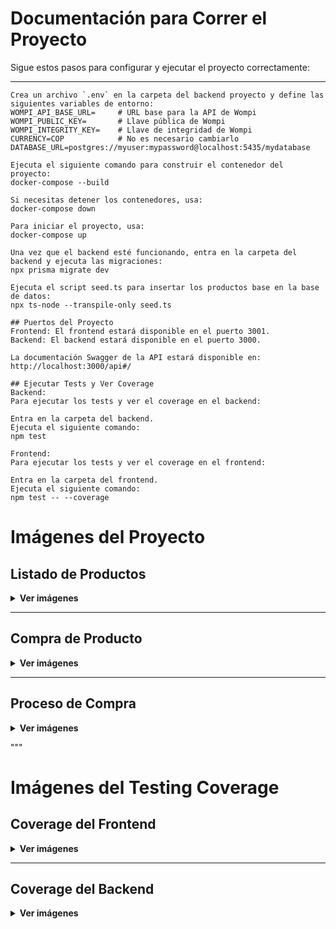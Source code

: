 # Documentación para Correr el Proyecto

Sigue estos pasos para configurar y ejecutar el proyecto correctamente:

---

```env
Crea un archivo `.env` en la carpeta del backend proyecto y define las siguientes variables de entorno:
WOMPI_API_BASE_URL=     # URL base para la API de Wompi
WOMPI_PUBLIC_KEY=       # Llave pública de Wompi
WOMPI_INTEGRITY_KEY=    # Llave de integridad de Wompi
CURRENCY=COP            # No es necesario cambiarlo
DATABASE_URL=postgres://myuser:mypassword@localhost:5435/mydatabase

Ejecuta el siguiente comando para construir el contenedor del proyecto:
docker-compose --build

Si necesitas detener los contenedores, usa:
docker-compose down

Para iniciar el proyecto, usa:
docker-compose up

Una vez que el backend esté funcionando, entra en la carpeta del backend y ejecuta las migraciones:
npx prisma migrate dev

Ejecuta el script seed.ts para insertar los productos base en la base de datos:
npx ts-node --transpile-only seed.ts

## Puertos del Proyecto
Frontend: El frontend estará disponible en el puerto 3001.
Backend: El backend estará disponible en el puerto 3000.

La documentación Swagger de la API estará disponible en:
http://localhost:3000/api#/

## Ejecutar Tests y Ver Coverage
Backend:
Para ejecutar los tests y ver el coverage en el backend:

Entra en la carpeta del backend.
Ejecuta el siguiente comando:
npm test

Frontend:
Para ejecutar los tests y ver el coverage en el frontend:

Entra en la carpeta del frontend.
Ejecuta el siguiente comando:
npm test -- --coverage
```

# Imágenes del Proyecto

## Listado de Productos

<details>
<summary><strong>Ver imágenes</strong></summary>

### Navegador
![Listado de productos - Navegador](https://github.com/user-attachments/assets/c872e9ce-69fb-41f1-82f5-00c1d3719daa)

### Mobile
![Listado de productos - Mobile 1](https://github.com/user-attachments/assets/eaf132c5-e11b-447e-a36b-e361aac43b78)
![Listado de productos - Mobile 2](https://github.com/user-attachments/assets/ebebbe64-ed77-41e6-bdcb-ed457d41f1a9)

</details>

---

## Compra de Producto

<details>
<summary><strong>Ver imágenes</strong></summary>

### Navegador
![Compra de producto - Navegador](https://github.com/user-attachments/assets/66be674a-e447-4913-9077-a86d529d6593)

### Mobile
![Compra de producto - Mobile](https://github.com/user-attachments/assets/41505545-0f02-4c81-a53b-7acff8ad05de)

</details>

---

## Proceso de Compra

<details>
<summary><strong>Ver imágenes</strong></summary>

### Navegador
![Proceso de compra - Navegador 1](https://github.com/user-attachments/assets/b3d20b3a-f740-474c-85bf-ae6d45210fc0)
![Proceso de compra - Navegador 2](https://github.com/user-attachments/assets/688efd26-85a3-4d39-8c7e-fb35149db9e4)
![Proceso de compra - Navegador 3](https://github.com/user-attachments/assets/5fd023a1-59de-4f17-a5e4-fd9bad1249f7)

### Mobile
![Proceso de compra - Mobile 1](https://github.com/user-attachments/assets/fc3f7389-7e69-4121-8450-6f0b08145c66)
![Proceso de compra - Mobile 2](https://github.com/user-attachments/assets/d5c5c2fa-e505-4e8d-8645-1ccafdc53090)
![Proceso de compra - Mobile 3](https://github.com/user-attachments/assets/52c6e11d-c3c9-48a3-9443-d974597023f6)

</details>


"""
# Imágenes del Testing Coverage

## Coverage del Frontend

<details>
<summary><strong>Ver imágenes</strong></summary>

### Components en promedio por encima del 80%
![Coverage Frontend - Components](https://github.com/user-attachments/assets/cd1d8468-8e15-4baa-94af-2b77e4928a66)

</details>

---

## Coverage del Backend

<details>
<summary><strong>Ver imágenes</strong></summary>

### Coverage en promedio por encima del 80%
![Coverage Backend](https://github.com/user-attachments/assets/d18ebda5-aa60-4196-baed-de0ba7b33177)

</details>






